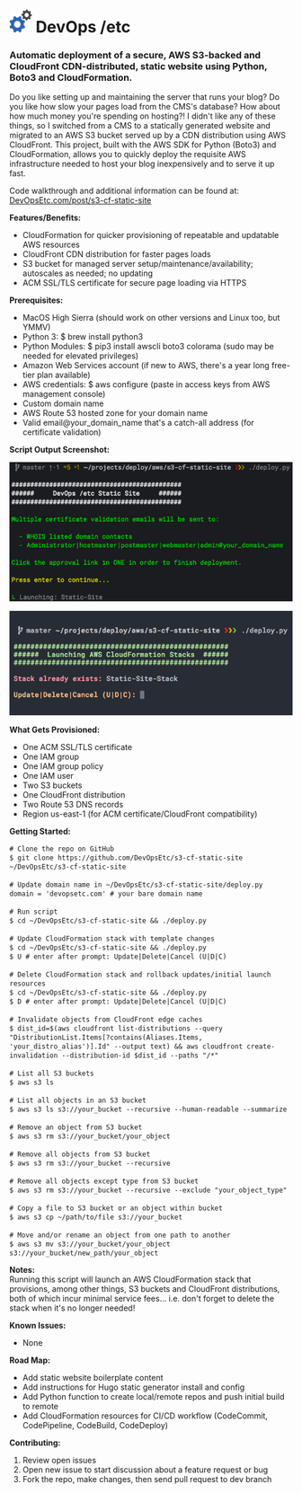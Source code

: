 <h1> <img src="image/logo.png"> DevOps /etc</h1>

### Automatic deployment of a secure, AWS S3-backed and CloudFront CDN-distributed, static website using Python, Boto3 and CloudFormation.

Do you like setting up and maintaining the server that runs your blog? Do you like how slow your pages load from the CMS's database? How about how much money you're spending on hosting?! I didn't like any of these things, so I switched from a CMS to a statically generated website and migrated to an AWS S3 bucket served up by a CDN distribution using AWS CloudFront. This project, built with the AWS SDK for Python (Boto3) and CloudFormation, allows you to quickly deploy the requisite AWS infrastructure needed to host your blog inexpensively and to serve it up fast.

Code walkthrough and additional information can be found at:  [DevOpsEtc.com/post/s3-cf-static-site](https://DevOpsEtc.com/post/s3-cf-static-site)

**Features/Benefits:**
  * CloudFormation for quicker provisioning of repeatable and updatable AWS resources
  * CloudFront CDN distribution for faster pages loads
  * S3 bucket for managed server setup/maintenance/availability; autoscales as needed; no updating
  * ACM SSL/TLS certificate for secure page loading via HTTPS

**Prerequisites:**
  * MacOS High Sierra (should work on other versions and Linux too, but YMMV)
  * Python 3: $ brew install python3
  * Python Modules: $ pip3 install awscli boto3 colorama (sudo may be needed for elevated privileges)
  * Amazon Web Services account (if new to AWS, there's a year long free-tier plan available)
  * AWS credentials: $ aws configure (paste in access keys from AWS management console)
  * Custom domain name
  * AWS Route 53 hosted zone for your domain name
  * Valid email@your_domain_name that's a catch-all address (for certificate validation)

**Script Output Screenshot:**

  <p align="center"> <img src="image/output1.png"></p>

  <p align="center"> <img src="image/output2.png"></p>

**What Gets Provisioned:**
  * One ACM SSL/TLS certificate
  * One IAM group
  * One IAM group policy
  * One IAM user
  * Two S3 buckets
  * One CloudFront distribution
  * Two Route 53 DNS records
  * Region us-east-1 (for ACM certificate/CloudFront compatibility)

**Getting Started:**

    # Clone the repo on GitHub
    $ git clone https://github.com/DevOpsEtc/s3-cf-static-site ~/DevOpsEtc/s3-cf-static-site

    # Update domain name in ~/DevOpsEtc/s3-cf-static-site/deploy.py
    domain = 'devopsetc.com' # your bare domain name

    # Run script
    $ cd ~/DevOpsEtc/s3-cf-static-site && ./deploy.py

    # Update CloudFormation stack with template changes
    $ cd ~/DevOpsEtc/s3-cf-static-site && ./deploy.py
    $ U # enter after prompt: Update|Delete|Cancel (U|D|C)

    # Delete CloudFormation stack and rollback updates/initial launch resources
    $ cd ~/DevOpsEtc/s3-cf-static-site && ./deploy.py
    $ D # enter after prompt: Update|Delete|Cancel (U|D|C)

    # Invalidate objects from CloudFront edge caches
    $ dist_id=$(aws cloudfront list-distributions --query "DistributionList.Items[?contains(Aliases.Items, 'your_distro_alias')].Id" --output text) && aws cloudfront create-invalidation --distribution-id $dist_id --paths "/*"

    # List all S3 buckets
    $ aws s3 ls

    # List all objects in an S3 bucket
    $ aws s3 ls s3://your_bucket --recursive --human-readable --summarize

    # Remove an object from S3 bucket
    $ aws s3 rm s3://your_bucket/your_object

    # Remove all objects from S3 bucket
    $ aws s3 rm s3://your_bucket --recursive

    # Remove all objects except type from S3 bucket
    $ aws s3 rm s3://your_bucket --recursive --exclude "your_object_type"

    # Copy a file to S3 bucket or an object within bucket
    $ aws s3 cp ~/path/to/file s3://your_bucket

    # Move and/or rename an object from one path to another
    $ aws s3 mv s3://your_bucket/your_object s3://your_bucket/new_path/your_object

**Notes:**    
Running this script will launch an AWS CloudFormation stack that provisions, among other things, S3 buckets and CloudFront distributions, both of which incur minimal service fees... i.e. don't forget to delete the stack when it's no longer needed!

**Known Issues:**
- None

**Road Map:**
- Add static website boilerplate content
- Add instructions for Hugo static generator install and config
- Add Python function to create local/remote repos and push initial build to remote
- Add CloudFormation resources for CI/CD workflow (CodeCommit, CodePipeline, CodeBuild, CodeDeploy)

**Contributing:**
1. Review open issues
2. Open new issue to start discussion about a feature request or bug
3. Fork the repo, make changes, then send pull request to dev branch
